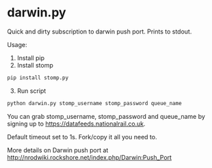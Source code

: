 # darwin.py
Quick and dirty subscription to darwin push port. Prints to stdout.

Usage:

1. Install pip
2. Install stomp
```bash
pip install stomp.py
```
3. Run script
```bash
python darwin.py stomp_username stomp_password queue_name
```
You can grab stomp_username, stomp_password and queue_name by signing up to https://datafeeds.nationalrail.co.uk. 

Default timeout set to 1s. Fork/copy it all you need to.

More details on Darwin push port at http://nrodwiki.rockshore.net/index.php/Darwin:Push_Port